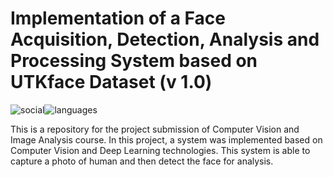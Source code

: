 # Implementation of a Face Acquisition, Detection, Analysis and Processing System based on UTKface Dataset (v 1.0)

![social](https://img.shields.io/github/followers/PxpOnCa?style=social)![languages](https://img.shields.io/github/languages/count/handyPan/ComputerVision-FaceDetectionSystem)


This is a repository for the project submission of Computer Vision and Image Analysis course. In this project, a system was implemented based on Computer Vision and Deep Learning technologies. This system is able to capture a photo of human and then detect the face for analysis. 






